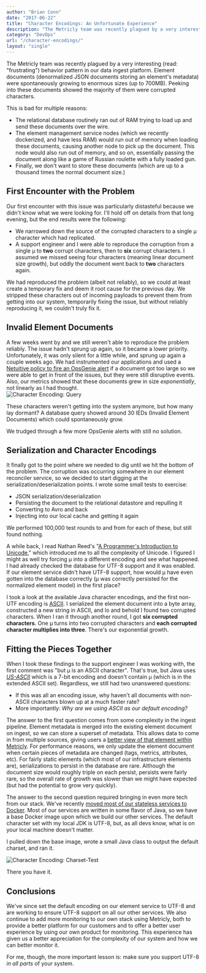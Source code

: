 ```yaml
---
author: "Brian Conn"
date: "2017-06-22"
title: "Character Encodings: An Unfortunate Experience"
description: "The Metricly team was recently plagued by a very interesting character encodings problem in our data ingest platform."
category: "DevOps"
url: "/character-encodings/"
layout: "single"
---
```

The Metricly team was recently plagued by a very interesting (read: "frustrating") behavior pattern in our data ingest platform. Element documents (denormalized JSON documents storing an element's metadata) were spontaneously growing to enormous sizes (up to 700MB). Peeking into these documents showed the majority of them were corrupted characters.

This is bad for multiple reasons:

-   The relational database routinely ran out of RAM trying to load up and send these documents over the wire.
-   The element management service nodes (which we recently dockerized, and have less RAM) would run out of memory when loading these documents, causing another node to pick up the document. This node would also run out of memory, and so on, essentially passing the document along like a game of Russian roulette with a fully loaded gun.
-   Finally, we don't want to store these documents (which are up to a thousand times the normal document size.)

First Encounter with the Problem
--------------------------------

Our first encounter with this issue was particularly distasteful because we didn't know what we were looking for. I'll hold off on details from that long evening, but the end results were the following:

-   We narrowed down the source of the corrupted characters to a single μ character which had replicated.
-   A support engineer and I were able to reproduce the corruption from a single μ to **two** corrupt characters, then to **six** corrupt characters. I assumed we missed seeing four characters (meaning linear document size growth), but oddly the document went back to **two** characters again.

We had reproduced the problem (albeit not reliably), so we could at least create a temporary fix and deem it root cause for the previous day.  We stripped these characters out of incoming payloads to prevent them from getting into our system, temporarily fixing the issue, but without reliably reproducing it, we couldn't truly fix it.

Invalid Element Documents
-------------------------

A few weeks went by and we still weren't able to reproduce the problem reliably. The issue hadn't sprung up again, so it became a lower priority. Unfortunately, it was only silent for a little while, and sprung up again a couple weeks ago. We had instrumented our applications and used a [Netuitive policy to fire an OpsGenie alert](/whats-new-metricly-opsgenie-custom-data-more/) if a document got too large so we were able to get in front of the issues, but they were still disruptive events. Also, our metrics showed that these documents grew in size *exponentially*, not linearly as I had thought.\
![Character Encoding: Query](https://s3-us-west-2.amazonaws.com/com-netuitive-app-usw2-public/wp-content/uploads/2017/07/Query-1024x213.png)

These characters weren't getting into the system anymore, but how many lay dormant? A database query showed around 30 IEDs (Invalid Element Documents) which could spontaneously grow.

We trudged through a few more OpsGenie alerts with still no solution.

Serialization and Character Encodings
-------------------------------------

It finally got to the point where we needed to dig until we hit the bottom of the problem. The corruption was occurring somewhere in our element reconciler service, so we decided to start digging at the serialization/deserialization points. I wrote some small tests to exercise:

-   JSON serialization/deserialization
-   Persisting the document to the relational datastore and repulling it
-   Converting to Avro and back
-   Injecting into our local cache and getting it again

We performed 100,000 test rounds to and from for each of these, but still found nothing.

A while back, I read Nathan Reed's "[A Programmer's Introduction to Unicode,](http://reedbeta.com/blog/programmers-intro-to-unicode/)" which introduced me to all the complexity of Unicode. I figured I might as well try forcing μ into a different encoding and see what happened. I had already checked the database for UTF-8 support and it was enabled. If our element service didn't have UTF-8 support, how would μ have even gotten into the database correctly (μ was correctly persisted for the normalized element model) in the first place?

I took a look at the available Java character encodings, and the first non-UTF encoding is [ASCII](https://en.wikipedia.org/wiki/ASCII). I serialized the element document into a byte array, constructed a new string in ASCII, and lo and behold I found two corrupted characters. When I ran it through another round, I got **six corrupted characters**. One μ turns into two corrupted characters and **each corrupted character multiplies into three**. There's our exponential growth.

Fitting the Pieces Together
---------------------------

When I took these findings to the support engineer I was working with, the first comment was "but μ is an ASCII character". That's true, but Java uses [*US-ASCII*](https://docs.oracle.com/javase/7/docs/api/java/nio/charset/Charset.html) which is a 7-bit encoding and doesn't contain μ (which is in the extended ASCII set). Regardless, we still had two unanswered questions:

-   If this was all an encoding issue, why haven't all documents with non-ASCII characters blown up at a much faster rate?
-   More importantly: *Why are we using ASCII as our default encoding?*

The answer to the first question comes from some complexity in the ingest pipeline. Element metadata is merged into the existing element document on ingest, so we can store a superset of metadata. This allows data to come in from multiple sources, giving users a [better view of that element within Metricly](/monitoring-metrics-elements). For performance reasons, we only update the element document when certain pieces of metadata are changed (tags, metrics, attributes, etc). For fairly static elements (which most of our infrastructure elements are), serializations to persist in the database are rare. Although the document size would roughly triple on each persist, persists were fairly rare, so the overall rate of growth was slower than we might have expected (but had the potential to grow very quickly).

The answer to the second question required bringing in even more tech from our stack. We've recently [moved most of our stateless services to Docker](/how-to-monitor-microservices). Most of our services are written in some flavor of Java, so we have a base Docker image upon which we build our other services. The default character set with my local JDK is UTF-8, but, as all devs know, what is on your local machine doesn't matter.

I pulled down the base image, wrote a small Java class to output the default charset, and ran it.

![Character Encoding: Charset-Test](https://s3-us-west-2.amazonaws.com/com-netuitive-app-usw2-public/wp-content/uploads/2017/07/Charset-Test.png)

There you have it.

Conclusions
-----------

We've since set the default encoding on our element service to UTF-8 and are working to ensure UTF-8 support on all our other services. We also continue to add more monitoring to our own stack using Metricly, both to provide a better platform for our customers and to offer a better user experience by using our own product for monitoring. This experience has given us a better appreciation for the complexity of our system and how we can better monitor it.

For me, though, the more important lesson is: make sure you support UTF-8 *in all parts* of your system.
